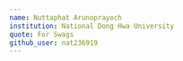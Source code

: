 ```yaml
---
name: Nuttaphat Arunoprayoch
institution: National Dong Hwa University
quote: For Swags
github_user: nat236919
---
```

